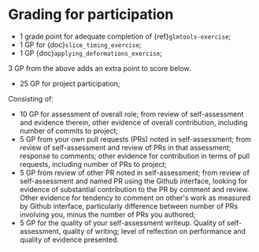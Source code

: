# Grading for participation

- 1 grade point for adequate completion of {ref}`glmtools-exercise`;
- 1 GP for {doc}`slice_timing_exercise`;
- 1 GP {doc}`applying_deformations_exercise`;

3 GP from the above adds an extra point to score below.

- 25 GP for project participation;

Consisting of:

- 10 GP for assessment of overall role; from review of self-assessment and
  evidence therein, other evidence of overall contribution, including number
  of commits to project;
- 5 GP from your own pull requests (PRs) noted in self-assessment; from review
  of self-assessment and review of PRs in that assessment; response to
  comments; other evidence for contribution in terms of pull requests,
  including number of PRs to project;
- 5 GP from review of other PR noted in self-assessment; from review of
  self-assessment and named PR using the Github interface, looking for
  evidence of substantial contribution to the PR by comment and review.
  Other evidence for tendency to comment on other's work as measured by Github
  interface, particularly difference between number of PRs involving you,
  minus the number of PRs you authored;
- 5 GP for the quality of your self-assessment writeup.  Quality of
  self-assessment, quality of writing; level of relfection on performance and
  quality of evidence presented.
